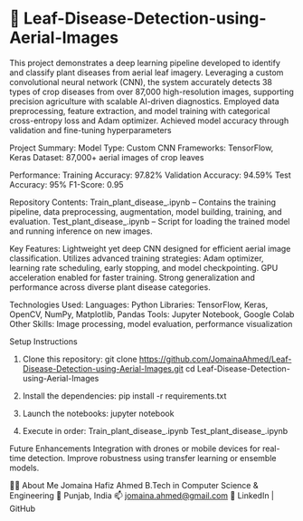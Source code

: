 # 🌿 Leaf-Disease-Detection-using-Aerial-Images 
This project demonstrates a deep learning pipeline developed to identify and classify plant diseases from aerial leaf imagery. Leveraging a custom convolutional neural network (CNN), the system accurately detects 38 types of crop diseases from over 87,000 high-resolution images, supporting precision agriculture with scalable AI-driven diagnostics.
Employed data preprocessing, feature extraction, and model training with categorical cross-entropy loss and Adam optimizer. Achieved model accuracy through validation and fine-tuning hyperparameters

Project Summary:
Model Type: Custom CNN
Frameworks: TensorFlow, Keras
Dataset: 87,000+ aerial images of crop leaves

Performance:
Training Accuracy: 97.82%
Validation Accuracy: 94.59%
Test Accuracy: 95%
F1-Score: 0.95

Repository Contents:
Train_plant_disease_.ipynb – Contains the training pipeline, data preprocessing, augmentation, model building, training, and evaluation.
Test_plant_disease_.ipynb – Script for loading the trained model and running inference on new images.

Key Features:
Lightweight yet deep CNN designed for efficient aerial image classification.
Utilizes advanced training strategies: Adam optimizer, learning rate scheduling, early stopping, and model checkpointing.
GPU acceleration enabled for faster training.
Strong generalization and performance across diverse plant disease categories.

Technologies Used:
Languages: Python
Libraries: TensorFlow, Keras, OpenCV, NumPy, Matplotlib, Pandas
Tools: Jupyter Notebook, Google Colab
Other Skills: Image processing, model evaluation, performance visualization

Setup Instructions
1. Clone this repository:
git clone https://github.com/JomainaAhmed/Leaf-Disease-Detection-using-Aerial-Images.git
cd Leaf-Disease-Detection-using-Aerial-Images

2. Install the dependencies:
pip install -r requirements.txt

3. Launch the notebooks:
jupyter notebook

4. Execute in order:
Train_plant_disease_.ipynb
Test_plant_disease_.ipynb

Future Enhancements
Integration with drones or mobile devices for real-time detection.
Improve robustness using transfer learning or ensemble models.

👩‍💻 About Me
Jomaina Hafiz Ahmed
B.Tech in Computer Science & Engineering
📍 Punjab, India
📫 jomaina.ahmed@gmail.com
🔗 LinkedIn | GitHub
